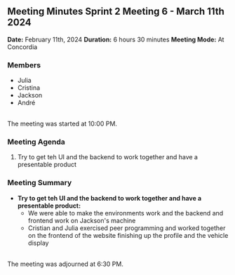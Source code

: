 ## Meeting Minutes Sprint 2 Meeting 6 - March 11th 2024

**Date:** February 11th, 2024
**Duration:** 6 hours 30 minutes
**Meeting Mode:** At Concordia

### Members
- Julia
- Cristina
- Jackson
- André

<br>The meeting was started at 10:00 PM.

### Meeting Agenda

1. Try to get teh UI and the backend to work together and have a presentable product


### Meeting Summary

- **Try to get teh UI and the backend to work together and have a presentable product:**
  - We were able to make the environments work and the backend and frontend work on Jackson's machine
  - Cristian and Julia exercised peer programming and worked together on the frontend of the website finishing up the profile and the vehicle display 


<br> The meeting was adjourned at 6:30 PM.

